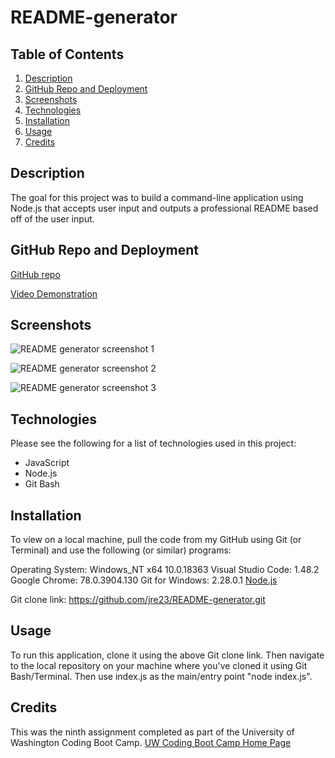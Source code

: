 # README-generator

## Table of Contents

1. [Description](#Description)
2. [GitHub Repo and Deployment](#GitHub-Repo-and-Deployment)
3. [Screenshots](#Screenshots)
4. [Technologies](#Technologies)
5. [Installation](#Installation)
6. [Usage](#Usage)
7. [Credits](#Credits)

## Description

The goal for this project was to build a command-line application using Node.js that accepts user input and outputs a professional README based off of the user input.

## GitHub Repo and Deployment

[GitHub repo](https://github.com/jre23/README-generator)

[Video Demonstration]()

## Screenshots

![README generator screenshot 1](https://user-images.githubusercontent.com/69170823/97950959-62128400-1d4d-11eb-8c94-f30c15092af1.png)

![README generator screenshot 2](https://user-images.githubusercontent.com/69170823/97951282-74d98880-1d4e-11eb-81c2-9bec6395bb02.png)

![README generator screenshot 3](https://user-images.githubusercontent.com/69170823/97951290-87ec5880-1d4e-11eb-9b29-3d425d90253d.png)

## Technologies

Please see the following for a list of technologies used in this project:

* JavaScript
* Node.js
* Git Bash

## Installation

To view on a local machine, pull the code from my GitHub using Git (or Terminal) and use the following (or similar) programs:

Operating System: Windows_NT x64 10.0.18363
Visual Studio Code: 1.48.2
Google Chrome: 78.0.3904.130
Git for Windows: 2.28.0.1
[Node.js](https://nodejs.org/en/)

Git clone link: https://github.com/jre23/README-generator.git

## Usage

To run this application, clone it using the above Git clone link. Then navigate to the local repository on your machine where you've cloned it using Git Bash/Terminal. Then use index.js as the main/entry point "node index.js".

## Credits

This was the ninth assignment completed as part of the University of Washington Coding Boot Camp. [UW Coding Boot Camp Home Page](https://bootcamp.uw.edu/coding/)